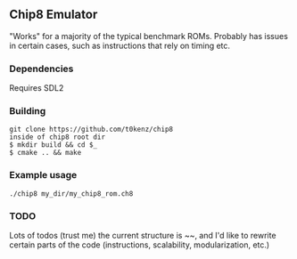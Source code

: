 ## Chip8 Emulator
"Works" for a majority of the typical benchmark ROMs. Probably has issues in certain cases, such as instructions that rely on timing etc.

### Dependencies
Requires SDL2

### Building
    git clone https://github.com/t0kenz/chip8
    inside of chip8 root dir
    $ mkdir build && cd $_
    $ cmake .. && make

### Example usage 
    ./chip8 my_dir/my_chip8_rom.ch8   

### TODO
Lots of todos (trust me)
the current structure is ~~, and I'd like to rewrite certain parts of the code (instructions, scalability, modularization, etc.)
